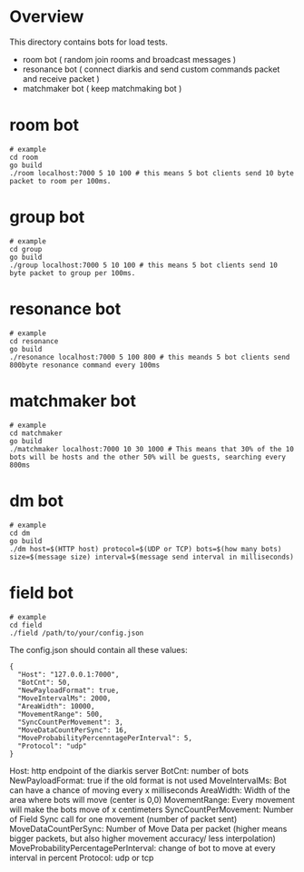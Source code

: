 # Overview

This directory contains bots for load tests.

- room bot ( random join rooms and broadcast messages )
- resonance bot ( connect diarkis and send custom commands packet and receive packet )
- matchmaker bot ( keep matchmaking bot )

# room bot

```
# example
cd room
go build
./room localhost:7000 5 10 100 # this means 5 bot clients send 10 byte packet to room per 100ms.
```

# group bot

```
# example
cd group
go build
./group localhost:7000 5 10 100 # this means 5 bot clients send 10 byte packet to group per 100ms.
```

# resonance bot

```
# example
cd resonance
go build
./resonance localhost:7000 5 100 800 # this meands 5 bot clients send 800byte resonance command every 100ms
```

# matchmaker bot

```
# example
cd matchmaker
go build
./matchmaker localhost:7000 10 30 1000 # This means that 30% of the 10 bots will be hosts and the other 50% will be guests, searching every 800ms
```

# dm bot

```
# example
cd dm
go build
./dm host=$(HTTP host) protocol=$(UDP or TCP) bots=$(how many bots) size=$(message size) interval=$(message send interval in milliseconds)
```

# field bot

```
# example
cd field
./field /path/to/your/config.json
```

The config.json should contain all these values:
```
{
  "Host": "127.0.0.1:7000",
  "BotCnt": 50,
  "NewPayloadFormat": true,
  "MoveIntervalMs": 2000,
  "AreaWidth": 10000,
  "MovementRange": 500,
  "SyncCountPerMovement": 3,
  "MoveDataCountPerSync": 16,
  "MoveProbabilityPercenntagePerInterval": 5,
  "Protocol": "udp"
}
```

Host: http endpoint of the diarkis server
BotCnt: number of bots
NewPayloadFormat: true if the old format is not used
MoveIntervalMs: Bot can have a chance of moving every x milliseconds
AreaWidth: Width of the area where bots will move (center is 0,0)
MovementRange: Every movement will make the bots move of x centimeters
SyncCountPerMovement: Number of Field Sync call for one movement (number of packet sent)
MoveDataCountPerSync: Number of Move Data per packet (higher means bigger packets, but also higher movement accuracy/ less interpolation)
MoveProbabilityPercentagePerInterval: change of bot to move at every interval in percent
Protocol: udp or tcp


